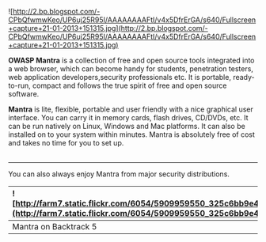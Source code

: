 ![http://2.bp.blogspot.com/-CPbQfwmwKeo/UP6uj25R95I/AAAAAAAAFtI/v4x5DfrErGA/s640/Fullscreen+capture+21-01-2013+151315.jpg](http://2.bp.blogspot.com/-CPbQfwmwKeo/UP6uj25R95I/AAAAAAAAFtI/v4x5DfrErGA/s640/Fullscreen+capture+21-01-2013+151315.jpg)

**OWASP Mantra** is a collection of free and open source tools integrated into a web browser, which can become handy for students, penetration testers, web application developers,security professionals etc. It is portable, ready-to-run, compact and follows the true spirit of free and open source software.

**Mantra** is lite, flexible, portable and user friendly with a nice graphical user interface. You can carry it in memory cards, flash drives, CD/DVDs, etc. It can be run natively on Linux, Windows and Mac platforms. It can also be installed on to your system within minutes. Mantra is absolutely free of cost and takes no time for you to set up.
<br />
<br />

---

You can also always enjoy Mantra from major security distributions.


|![http://farm7.static.flickr.com/6054/5909959550_325c6bb9e4.jpg](http://farm7.static.flickr.com/6054/5909959550_325c6bb9e4.jpg)|![http://farm7.static.flickr.com/6040/5909958470_3a324a0563.jpg](http://farm7.static.flickr.com/6040/5909958470_3a324a0563.jpg)|
|:------------------------------------------------------------------------------------------------------------------------------|:------------------------------------------------------------------------------------------------------------------------------|
|Mantra on Backtrack 5|Mantra on Matriux|